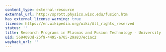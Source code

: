 ```yaml
---
content_type: external-resource
external_url: http://sprott.physics.wisc.edu/fusion.htm
has_external_license_warning: true
license: https://en.wikipedia.org/wiki/All_rights_reserved
status: ''
title: Research Programs in Plasmas and Fusion Technology - University of Wisconsin
uid: 5694093d-25f9-4495-a705-29a837ec1ac2
wayback_url: ''
---
```


